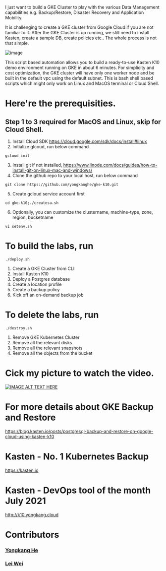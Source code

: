 I just want to build a GKE Cluster to play with the various Data Management capabilities e.g. Backup/Restore, Disaster Recovery and Application Mobility. 

It is challenging to create a GKE cluster from Google Cloud if you are not familiar to it. After the GKE Cluster is up running, we still need to install Kasten, create a sample DB, create policies etc.. The whole process is not that simple.

![image](https://user-images.githubusercontent.com/40347406/132093566-f98f3d69-1b39-4153-9f98-e47bcd0346d3.png)

This script based automation allows you to build a ready-to-use Kasten K10 demo environment running on GKE in about 6 minutes. For simplicity and cost optimization, the GKE cluster will have only one worker node and be built in the default vpc using the default subnet. This is bash shell based scripts which might only work on Linux and MacOS terminal or Cloud Shell. 

# Here're the prerequisities. 
## Step 1 to 3 required for MacOS and Linux, skip for Cloud Shell.
1. Install Cloud SDK https://cloud.google.com/sdk/docs/install#linux
2. Initialize glcoud, run below command
````
gcloud init
````
3. Install git if not installed, https://www.linode.com/docs/guides/how-to-install-git-on-linux-mac-and-windows/
4. Clone the github repo to your local host, run below command
````
git clone https://github.com/yongkanghe/gke-k10.git
````
5. Create gcloud service account first
````
cd gke-k10;./createsa.sh
````
6. Optionally, you can customize the clustername, machine-type, zone, region, bucketname
````
vi setenv.sh
````
 
# To build the labs, run 
````
./deploy.sh
````
1. Create a GKE Cluster from CLI
2. Install Kasten K10
3. Deploy a Postgres database
4. Create a location profile
5. Create a backup policy
6. Kick off an on-demand backup job

# To delete the labs, run 
````
./destroy.sh
````
1. Remove GKE Kubernetes Cluster
2. Remove all the relevant disks
3. Remove all the relevant snapshots
4. Remove all the objects from the bucket

# Cick my picture to watch the video.
[![IMAGE ALT TEXT HERE](https://media-exp1.licdn.com/dms/image/C5622AQFAVpxHMBu7lw/feedshare-shrink_2048_1536/0/1630923993310?e=1634169600&v=beta&t=5f3TgJLeA4gpFubLrdtKrvFED3M_z5Q6igza3Ibaheo)](https://www.youtube.com/watch?v=6vDEk_9cNaI)

# For more details about GKE Backup and Restore
https://blog.kasten.io/posts/postgresql-backup-and-restore-on-google-cloud-using-kasten-k10


# Kasten - No. 1 Kubernetes Backup
https://kasten.io 

# Kasten - DevOps tool of the month July 2021
http://k10.yongkang.cloud

# Contributors

### [Yongkang He](http://yongkang.cloud)
### [Lei Wei](https://www.linkedin.com/in/lei-wei-96727950/)
